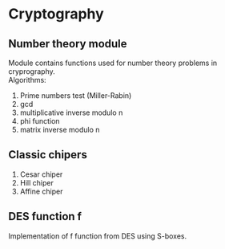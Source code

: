 # Cryptography
## Number theory module
Module contains functions used for number theory problems in cryprography. <br>
Algorithms: 
1. Prime numbers test (Miller-Rabin)
2. gcd
3. multiplicative inverse modulo n
4. phi function
5. matrix inverse modulo n

## Classic chipers
1. Cesar chiper
2. Hill chiper
3. Affine chiper

## DES function f
Implementation of f function from DES using S-boxes.
